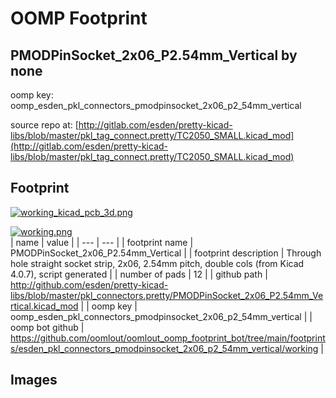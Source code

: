 # OOMP Footprint  
## PMODPinSocket_2x06_P2.54mm_Vertical  by none  
  
oomp key: oomp_esden_pkl_connectors_pmodpinsocket_2x06_p2_54mm_vertical  
  
source repo at: [http://gitlab.com/esden/pretty-kicad-libs/blob/master/pkl_tag_connect.pretty/TC2050_SMALL.kicad_mod](http://gitlab.com/esden/pretty-kicad-libs/blob/master/pkl_tag_connect.pretty/TC2050_SMALL.kicad_mod)  
## Footprint  
  
[![working_kicad_pcb_3d.png](working_kicad_pcb_3d_600.png)](working_kicad_pcb_3d.png)  
  
[![working.png](working_600.png)](working.png)  
| name | value | 
| --- | --- | 
| footprint name | PMODPinSocket_2x06_P2.54mm_Vertical | 
| footprint description | Through hole straight socket strip, 2x06, 2.54mm pitch, double cols (from Kicad 4.0.7), script generated | 
| number of pads | 12 | 
| github path | http://github.com/esden/pretty-kicad-libs/blob/master/pkl_connectors.pretty/PMODPinSocket_2x06_P2.54mm_Vertical.kicad_mod | 
| oomp key | oomp_esden_pkl_connectors_pmodpinsocket_2x06_p2_54mm_vertical | 
| oomp bot github | https://github.com/oomlout/oomlout_oomp_footprint_bot/tree/main/footprints/esden_pkl_connectors_pmodpinsocket_2x06_p2_54mm_vertical/working | 
## Images  
